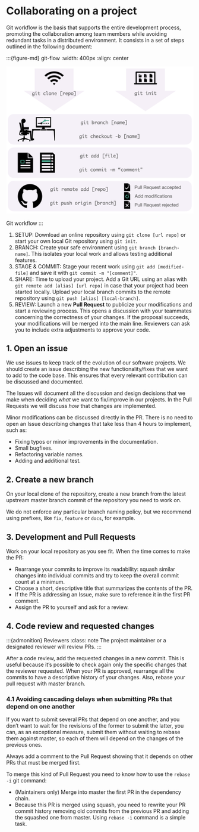 
# Collaborating on a project

Git workflow is the basis that supports the entire development process, promoting the collaboration
among team members while avoiding redundant tasks in a distributed environment. It consists in a 
set of steps outlined in the following document: 

:::{figure-md} git-flow
:width: 400px
:align: center

![Git workflow](images/git-flow.png)

Git workflow
:::

1. SETUP: Download an online repository using `git clone [url repo]` or start your own local Git repository using `git init`.
2. BRANCH: Create your safe environment using `git branch [branch-name]`. This isolates your local work and allows testing additional features. 
3. STAGE & COMMIT: Stage your recent work using `git add [modified-file]` and save it with `git commit -m "[comment]"`.
4. SHARE: Time to upload your project. Add a Git URL using an alias with `git remote add [alias] [url repo]` in case that your project had been started locally. Upload your local branch commits to the remote repository using `git push [alias] [local-branch]`.
5. REVIEW: Launch a new __Pull Request__ to publicize your modifications and start a reviewing process. This opens a discussion with your teammates concerning the correctness of your changes. If the proposal succeeds, your modifications will be merged into the main line. Reviewers can ask you to include extra adjustments to approve your code.

## 1. Open an issue
We use issues to keep track of the evolution of our software projects. We should create an issue
describing the new functionality/fixes that we want to add to the code base. This ensures that 
every relevant contribution can be discussed and documented.

The Issues will document all the discussion and design decisions that we make when deciding *what*
we want to fix/improve in our projects. In the Pull Requests we will discuss *how* that changes are
implemented.

Minor modifications can be discussed directly in the PR. There is no need to open an Issue describing
changes that take less than 4 hours to implement, such as:
* Fixing typos or minor improvements in the documentation.
* Small bugfixes.
* Refactoring variable names.
* Adding and additional test.


## 2. Create a new branch
On your local clone of the repository, create a new branch from the latest upstream master branch
commit of the repository you need to work on.

We do not enforce any particular branch naming policy, but we recommend using prefixes, 
like `fix`, `feature` or `docs`, for example.


## 3. Development and Pull Requests
Work on your local repository as you see fit. When the time comes to make the PR:

* Rearrange your commits to improve its readability: squash similar changes into individual commits and try 
to keep the overall commit count at a minimum.
* Choose a short, descriptive title that summarizes the contents of the PR.
* If the PR is addressing an Issue, make sure to reference it in the first PR comment.
* Assign the PR to yourself and ask for a review.

## 4. Code review and requested changes

:::{admonition} Reviewers
:class: note
The project maintainer or a designated reviewer will review PRs.
:::

After a code review, add the requested changes in a new commit. This is useful
because it’s possible to check again only the specific changes that the reviewer
requested. When your PR is approved, rearrange all the commits to have a descriptive 
history of your changes. Also, rebase your pull request with master branch.

### 4.1 Avoiding cascading delays when submitting PRs that depend on one another
If you want to submit several PRs that depend on one another, and you don’t want to wait for the revisions 
of the former to submit the latter, you can, as an exceptional measure, submit them without 
waiting to rebase them against master, so each of them will depend on the changes of the previous ones.

Always add a comment to the Pull Request showing that it depends on other PRs
that must be merged first.

To merge this kind of Pull Request you need to know how to use the
`rebase -i` git command:

- (Maintainers only) Merge into master the first PR in the dependency chain.
- Because this PR is merged using squash, you need to rewrite your PR commit
history removing old commits from the previous PR and adding the squashed one from
master. Using `rebase -i` command is a simple task.
